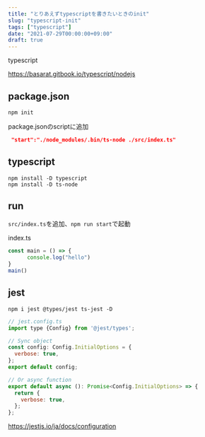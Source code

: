 ```yaml
---
title: "とりあえずtypescriptを書きたいときのinit"
slug: "typescript-init"
tags: ["typescript"]
date: "2021-07-29T00:00:00+09:00"
draft: true
---
```



typescript 

https://basarat.gitbook.io/typescript/nodejs


## package.json

```
npm init
```

package.jsonのscriptに追加

```json
 "start":"./node_modules/.bin/ts-node ./src/index.ts"
```



## typescript

```
npm install -D typescript
npm install -D ts-node
```

## run
`src/index.ts`を追加、`npm run start`で起動

index.ts

```typescript
const main = () => {
      console.log("hello")
}
main()
```



## jest

```
npm i jest @types/jest ts-jest -D
```


```javascript
// jest.config.ts
import type {Config} from '@jest/types';

// Sync object
const config: Config.InitialOptions = {
  verbose: true,
};
export default config;

// Or async function
export default async (): Promise<Config.InitialOptions> => {
  return {
    verbose: true,
  };
};
```

https://jestjs.io/ja/docs/configuration
